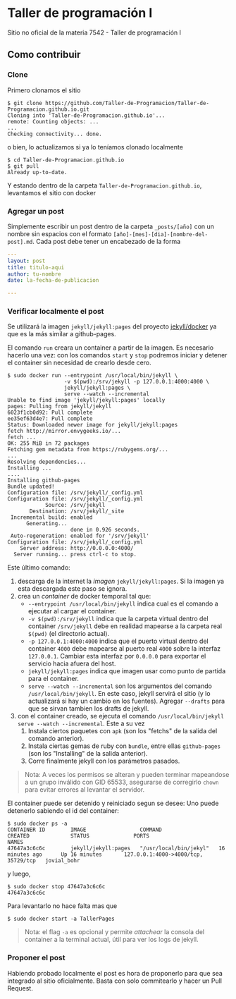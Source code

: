 # Taller de programación I

Sitio no oficial de la materia 7542 - Taller de programación I

## Como contribuir

### Clone

Primero clonamos el sitio

```shell
$ git clone https://github.com/Taller-de-Programacion/Taller-de-Programacion.github.io.git
Cloning into 'Taller-de-Programacion.github.io'...
remote: Counting objects: ...
...
Checking connectivity... done.
```

o bien, lo actualizamos si ya lo teníamos clonado localmente

```shell
$ cd Taller-de-Programacion.github.io
$ git pull
Already up-to-date.
```
Y estando dentro de la carpeta ```Taller-de-Programacion.github.io```, levantamos el sitio con docker

### Agregar un post

Simplemente escribir un post dentro de la carpeta ```_posts/[año]``` con un nombre sin espacios con el formato ```[año]-[mes]-[dia]-[nombre-del-post].md```.
Cada post debe tener un encabezado de la forma

```yaml
---
layout: post
title: titulo-aqui
author: tu-nombre
date: la-fecha-de-publicacion

---

```

### Verificar localmente el post

Se utilizará la imagen ```jekyll/jekyll:pages``` del proyecto [jekyll/docker](https://github.com/jekyll/docker) ya que es la más similar a github-pages. 

El comando ```run``` creara un container a partir de la imagen. Es necesario hacerlo una vez: con los comandos ```start``` y ```stop``` podremos iniciar y detener el container sin necesidad de crearlo desde cero.

```shell
$ sudo docker run --entrypoint /usr/local/bin/jekyll \
                  -v $(pwd):/srv/jekyll -p 127.0.0.1:4000:4000 \
                  jekyll/jekyll:pages \
                  serve --watch --incremental
Unable to find image 'jekyll/jekyll:pages' locally
pages: Pulling from jekyll/jekyll
6023f1cb0d92: Pull complete 
ee35ef63d4e7: Pull complete
Status: Downloaded newer image for jekyll/jekyll:pages
fetch http://mirror.envygeeks.io/...
fetch ...
OK: 255 MiB in 72 packages
Fetching gem metadata from https://rubygems.org/...
...
Resolving dependencies...
Installing ...
....
Installing github-pages
Bundle updated!
Configuration file: /srv/jekyll/_config.yml
Configuration file: /srv/jekyll/_config.yml
            Source: /srv/jekyll
       Destination: /srv/jekyll/_site
 Incremental build: enabled
      Generating... 
                    done in 0.926 seconds.
 Auto-regeneration: enabled for '/srv/jekyll'
Configuration file: /srv/jekyll/_config.yml
    Server address: http://0.0.0.0:4000/
  Server running... press ctrl-c to stop.
```

Este último comando:
 1. descarga de la internet la *imagen* ```jekyll/jekyll:pages```. Si la imagen ya esta descargada este paso se ignora.
 1. crea un *container* de docker temporal tal que:
    - ```--entrypoint /usr/local/bin/jekyll``` indica cual es el comando a ejecutar al cargar el container.
    - ```-v $(pwd):/srv/jekyll``` indica que la carpeta virtual dentro del container ```/srv/jekyll``` debe en realidad mapearse a la carpeta real ```$(pwd)``` (el directorio actual).
    - ```-p 127.0.0.1:4000:4000``` indica que el puerto virtual dentro del container ```4000``` debe mapearse al puerto real ```4000``` sobre la interfaz ```127.0.0.1```. Cambiar esta interfaz por ```0.0.0.0``` para exportar el servicio hacia afuera del host.
    - ```jekyll/jekyll:pages``` indica que imagen usar como punto de partida para el container.
    - ```serve --watch --incremental``` son los argumentos del comando ```/usr/local/bin/jekyll```. En este caso, jekyll servirá el sitio (y lo actualizará si hay un cambio en los fuentes). Agregar ```--drafts``` para que se sirvan tambien los drafts de jekyll.
 1. con el container creado, se ejecuta el comando ```/usr/local/bin/jekyll serve --watch --incremental```. Este a su vez
    1. Instala ciertos paquetes con ```apk``` (son los "fetchs" de la salida del comando anterior).
    1. Instala ciertas gemas de ruby con ```bundle```, entre ellas ```github-pages``` (son los "Installing" de la salida anterior).
    1. Corre finalmente jekyll con los parámetros pasados.

> Nota: A veces los permisos se alteran y pueden terminar mapeandose a un grupo inválido con GID 65533, asegurarse de corregirlo
```chown``` para evitar errores al levantar el servidor.

El container puede ser detenido y reiniciado segun se desee:
Uno puede detenerlo sabiendo el id del container:

```shell
$ sudo docker ps -a
CONTAINER ID        IMAGE                 COMMAND                  CREATED             STATUS              PORTS                                 NAMES
47647a3c6c6c        jekyll/jekyll:pages   "/usr/local/bin/jekyl"   16 minutes ago      Up 16 minutes       127.0.0.1:4000->4000/tcp, 35729/tcp   jovial_bohr
```

y luego,

```shell
$ sudo docker stop 47647a3c6c6c
47647a3c6c6c
```

Para levantarlo no hace falta mas que

```shell
$ sudo docker start -a TallerPages
```
> Nota: el flag ```-a``` es opcional y permite *attachear* la consola del container a la terminal actual, útil para ver los logs de jekyll.

### Proponer el post

Habiendo probado localmente el post es hora de proponerlo para que sea integrado al sitio oficialmente.
Basta con solo commitearlo y hacer un Pull Request.

